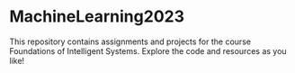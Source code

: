 # MachineLearning2023
This repository contains assignments and projects for the course Foundations of Intelligent Systems.  Explore the code and resources as you like!
